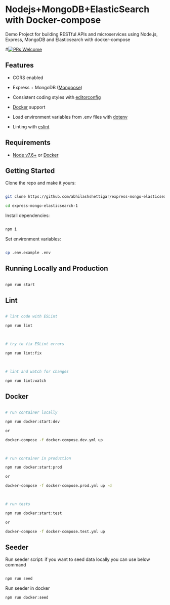 
# Nodejs+MongoDB+ElasticSearch with Docker-compose  

 Demo Project for building RESTful APIs and microservices using Node.js, Express, MongoDB and Elasticsearch with docker-compose

#[![PRs Welcome](https://img.shields.io/badge/PRs-welcome-brightgreen.svg?style=flat-square)](http://makeapullrequest.com)
  

## Features
  


- CORS enabled

- Express + MongoDB ([Mongoose](http://mongoosejs.com/))

- Consistent coding styles with [editorconfig](http://editorconfig.org)

- [Docker](https://www.docker.com/) support

- Load environment variables from .env files with [dotenv](https://github.com/rolodato/dotenv-safe)

- Linting with [eslint](http://eslint.org)


  

## Requirements

 

- [Node v7.6+](https://nodejs.org/en/download/current/) or [Docker](https://www.docker.com/)

  

## Getting Started

  

Clone the repo and make it yours:

  

```bash

git clone https://github.com/abhilashshettigar/express-mongo-elasticsearch-1.git

cd express-mongo-elasticsearch-1

```

  

Install dependencies:

  

```bash

npm i

```

  

Set environment variables:

  

```bash

cp .env.example .env

```

  

## Running Locally and Production

  

```bash

npm run start

```
  

## Lint

  

```bash

# lint code with ESLint

npm run lint

  

# try to fix ESLint errors

npm run lint:fix

  

# lint and watch for changes

npm run lint:watch

```



## Docker

  

```bash

# run container locally

npm run docker:start:dev

or

docker-compose -f docker-compose.dev.yml up

  

# run container in production

npm run docker:start:prod

or

docker-compose -f docker-compose.prod.yml up -d

  

# run tests

npm run docker:start:test

or

docker-compose -f docker-compose.test.yml up

```
## Seeder

  

Run seeder script:
if you want to seed data locally you can use below command
```bash

npm run seed
```
Run seeder in docker
```bash
npm run docker:seed
```
